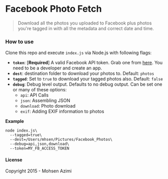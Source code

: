 # Facebook Photo Fetch

> Download all the photos you uploaded to Facebook plus photos you're tagged in with all the metadata and correct date and time.

### How to use

Clone this repo and execute `index.js` via Node.js with following flags:

* **`token`**: [**Required**] A valid Facebook API token. Grab one from [here](https://developers.facebook.com/tools/explorer). You need to be a developer and create an app.
* **`dest`**: destination folder to download your photos to. Default: `photos`
* **`tagged`**: Set to `true` to download your tagged photos also. Default: `false`
* **`debug`**: Debug level output. Defaults to no debug output. Can be set one or  many of these options:
  * `api`: API Calls
  * `json`: Assembling JSON
  * `download`: Photo download
  * `exif`: Adding EXIF information to photos

**Example**

```shell
node index.js\
  --tagged=true\
  --dest=/Users/mhsen/Pictures/Facebook_Photos\
  --debug=api,json,download\
  --token=MY_FB_ACCESS_TOKEN
```

#### License

Copyright 2015 - Mohsen Azimi
